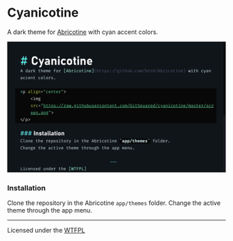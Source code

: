 # Cyanicotine
A dark theme for [Abricotine](https://github.com/brrd/Abricotine) with cyan accent colors.

<p align="center">
	<img src="https://raw.githubusercontent.com/GitSquared/cyanicotine/master/screen.png">
</p>

### Installation
Clone the repository in the Abricotine `app/themes` folder.
Change the active theme through the app menu.

---
Licensed under the [WTFPL](https://raw.githubusercontent.com/GitSquared/cyanicotine/master/LICENSE)
